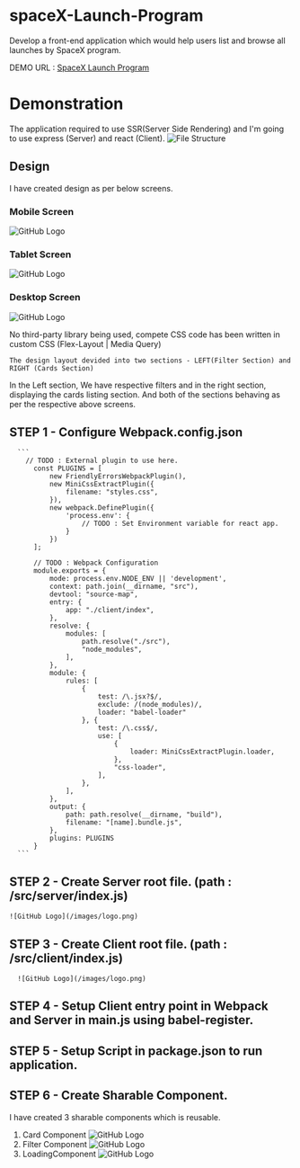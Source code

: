 # spaceX-Launch-Program
Develop a front-end application which would help users list and browse all launches by SpaceX program.


DEMO URL : [SpaceX Launch Program](https://space-launch-program-app.herokuapp.com)

# Demonstration 

  The application required to use SSR(Server Side Rendering) and I'm going to use express (Server) and react (Client).
  ![File Structure](/images/logo.png)

## Design 

I have created design as per below screens.

### Mobile Screen
![GitHub Logo](/images/logo.png)
### Tablet Screen
![GitHub Logo](/images/logo.png)
### Desktop Screen
![GitHub Logo](/images/logo.png)

No third-party library being used, compete CSS code has been written in custom CSS (Flex-Layout | Media Query) 

    The design layout devided into two sections - LEFT(Filter Section) and RIGHT (Cards Section)

In the Left section, We have respective filters and in the right section, displaying the cards listing section.
And both of the sections behaving as per the respective above screens.

  ## STEP 1 - Configure Webpack.config.json
  
      ```
        // TODO : External plugin to use here.
          const PLUGINS = [
              new FriendlyErrorsWebpackPlugin(),
              new MiniCssExtractPlugin({
                  filename: "styles.css",
              }),
              new webpack.DefinePlugin({
                  'process.env': {
                      // TODO : Set Environment variable for react app.
                  }
              })
          ];

          // TODO : Webpack Configuration  
          module.exports = {
              mode: process.env.NODE_ENV || 'development',
              context: path.join(__dirname, "src"),
              devtool: "source-map",
              entry: {
                  app: "./client/index",
              },
              resolve: {
                  modules: [
                      path.resolve("./src"),
                      "node_modules",
                  ],
              },
              module: {
                  rules: [
                      {
                          test: /\.jsx?$/,
                          exclude: /(node_modules)/,
                          loader: "babel-loader"
                      }, {
                          test: /\.css$/,
                          use: [
                              {
                                  loader: MiniCssExtractPlugin.loader,
                              },
                              "css-loader",
                          ],
                      },
                  ],
              },
              output: {
                  path: path.resolve(__dirname, "build"),
                  filename: "[name].bundle.js",
              },
              plugins: PLUGINS
          }
      ```



 ## STEP 2 - Create Server root file. (path : /src/server/index.js)
    ![GitHub Logo](/images/logo.png)
  
  ## STEP 3 - Create Client root file. (path : /src/client/index.js)
      ![GitHub Logo](/images/logo.png)
      
  ## STEP 4 - Setup Client entry point in Webpack and Server in main.js using babel-register.
  
  ## STEP 5 - Setup Script in package.json to run application.
     
  ## STEP 6 -  Create Sharable Component.

  I have created 3 sharable components which is reusable.

  1. Card Component
  ![GitHub Logo](/images/logo.png)
  1. Filter Component
  ![GitHub Logo](/images/logo.png)
  1. LoadingComponent
  ![GitHub Logo](/images/logo.png)
    


  
